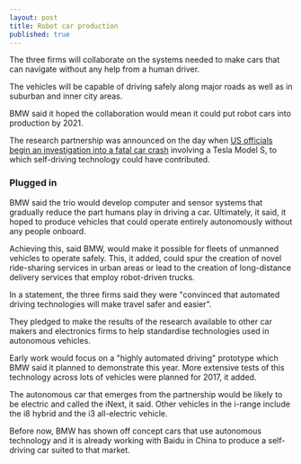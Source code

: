 ```yaml
---
layout: post
title: Robot car production
published: true
---
```


The three firms will collaborate on the systems needed to make cars that can navigate without any help from a human driver.

The vehicles will be capable of driving safely along major roads as well as in suburban and inner city areas.

BMW said it hoped the collaboration would mean it could put robot cars into production by 2021.

The research partnership was announced on the day when [US officials begin an investigation into a fatal car crash](http://www.bbc.co.uk/news/technology-36680043) involving a Tesla Model S, to which self-driving technology could have contributed.

### Plugged in

BMW said the trio would develop computer and sensor systems that gradually reduce the part humans play in driving a car. Ultimately, it said, it hoped to produce vehicles that could operate entirely autonomously without any people onboard.

Achieving this, said BMW, would make it possible for fleets of unmanned vehicles to operate safely. This, it added, could spur the creation of novel ride-sharing services in urban areas or lead to the creation of long-distance delivery services that employ robot-driven trucks.

In a statement, the three firms said they were "convinced that automated driving technologies will make travel safer and easier".

They pledged to make the results of the research available to other car makers and electronics firms to help standardise technologies used in autonomous vehicles.

Early work would focus on a "highly automated driving" prototype which BMW said it planned to demonstrate this year. More extensive tests of this technology across lots of vehicles were planned for 2017, it added.

The autonomous car that emerges from the partnership would be likely to be electric and called the iNext, it said. Other vehicles in the i-range include the i8 hybrid and the i3 all-electric vehicle.

Before now, BMW has shown off concept cars that use autonomous technology and it is already working with Baidu in China to produce a self-driving car suited to that market.